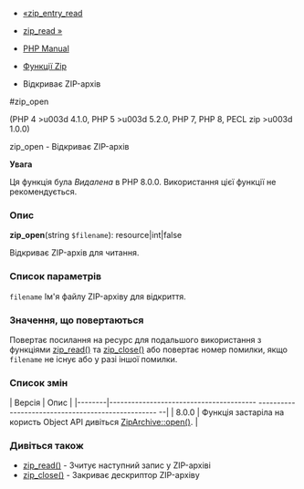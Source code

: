 - [«zip_entry_read](function.zip-entry-read.md)
- [zip_read »](function.zip-read.md)

- [PHP Manual](index.md)
- [Функції Zip](ref.zip.md)
- Відкриває ZIP-архів

#zip_open

(PHP 4 \>u003d 4.1.0, PHP 5 \>u003d 5.2.0, PHP 7, PHP 8, PECL zip \>u003d 1.0.0)

zip_open - Відкриває ZIP-архів

**Увага**

Ця функція була *Видалена* в PHP 8.0.0. Використання цієї функції не
рекомендується.

### Опис

**zip_open**(string `$filename`): resource\|int\|false

Відкриває ZIP-архів для читання.

### Список параметрів

`filename`
Ім'я файлу ZIP-архіву для відкриття.

### Значення, що повертаються

Повертає посилання на ресурс для подальшого використання з функціями
[zip_read()](function.zip-read.md) та
[zip_close()](function.zip-close.md) або повертає номер помилки,
якщо `filename` не існує або у разі іншої помилки.

### Список змін

| Версія | Опис |
|--------|---------------------------------------- -------------------------------------------------- --|
| 8.0.0 | Функція застаріла на користь Object API дивіться [ZipArchive::open()](ziparchive.open.md). |

### Дивіться також

- [zip_read()](function.zip-read.md) - Зчитує наступний запис у
ZIP-архіві
- [zip_close()](function.zip-close.md) - Закриває дескриптор
ZIP-архіву
